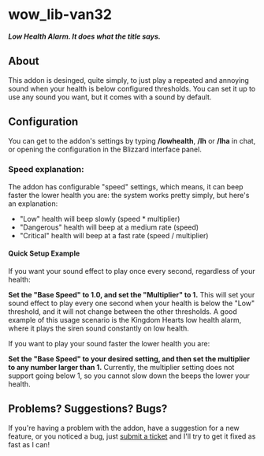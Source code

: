 # wow_lib-van32
<p><em><strong>Low Health Alarm. It does what the title says.</strong></em></p>
<h2 id="w-about">About</h2>
<p>This addon is desinged, quite simply, to just play a repeated and annoying sound when your health is below configured thresholds. You can set it up to use any sound you want, but it comes with a sound by default.</p>
<h2 id="w-configuration">Configuration</h2>
<p>You can get to the addon's settings by typing <strong>/lowhealth</strong>, <strong>/lh</strong> or <strong>/lha</strong> in chat, or opening the configuration in the Blizzard interface panel.</p>
<h3 id="w-speed-explanation">Speed explanation:</h3>
<p>The addon has configurable "speed" settings, which means, it can beep faster the lower health you are: the system works pretty simply, but here's an explanation:</p>
<ul>
<li>"Low" health will beep slowly (speed * multiplier)</li>
<li>"Dangerous" health will beep at a medium rate (speed)</li>
<li>"Critical" health will beep at a fast rate (speed / multiplier)</li>
</ul>
<h4 id="w-quick-setup-example">Quick Setup Example</h4>
<p>If you want your sound effect to play once every second, regardless of your health:</p>
<p><strong>Set the "Base Speed" to 1.0, and set the "Multiplier" to 1.</strong> This will set your sound effect to play every one second when your health is below the "Low" threshold, and it will not change between the other thresholds. A good example of this usage scenario is the Kingdom Hearts low health alarm, where it plays the siren sound constantly on low health.</p>
<p>If you want to play your sound faster the lower health you are:</p>
<p><strong>Set the "Base Speed" to your desired setting, and then set the multiplier to any number larger than 1.</strong> Currently, the multiplier setting does not support going below 1, so you cannot slow down the beeps the lower your health.</p>
<h2 id="w-problems-suggestions-bugs">Problems? Suggestions? Bugs?</h2>
<p>If you're having a problem with the addon, have a suggestion for a new feature, or you noticed a bug, just <a href="http://wow.curseforge.com/addons/low-health-alarm/tickets/">submit a ticket</a> and I'll try to get it fixed as fast as I can!</p>
